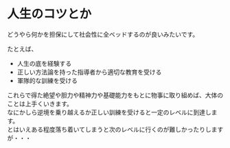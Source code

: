 # 人生のコツとか

どうやら何かを担保にして社会性に全ベッドするのが良いみたいです。

たとえば、  

- 人生の底を経験する
- 正しい方法論を持った指導者から適切な教育を受ける
- 軍隊的な訓練を受ける

これらで得た絶望や胆力や精神力や基礎能力をもとに物事に取り組めば、大体のことは上手くいきます。  
なにかしら逆境を乗り越えるか正しい訓練を受けると一定のレベルに到達します。  
とはいえある程度落ち着いてしまうと次のレベルに行くのが難しかったりしますが・・・

